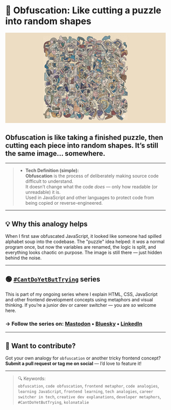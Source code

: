 # 🔘 Obfuscation: Like cutting a puzzle into random shapes

![obfuscation analogy](/images/obfuscation.jpg)

## Obfuscation is like taking a finished puzzle, then cutting each piece into random shapes. It’s still the same image… somewhere.

---

> - **Tech Definition (simple):**  
**Obfuscation** is the process of deliberately making source code difficult to understand.  
It doesn’t change what the code *does* — only how readable (or unreadable) it is.  
Used in JavaScript and other languages to protect code from being copied or reverse-engineered.

---

## 💡 Why this analogy helps

When I first saw obfuscated JavaScript, it looked like someone had spilled alphabet soup into the codebase. The "puzzle" idea helped: it *was* a normal program once, but now the variables are renamed, the logic is split, and everything looks chaotic on purpose. The image is still there — just hidden behind the noise.

---

## 🟢 [`#CantDoYetButTrying`]() series

This is part of my ongoing series where I explain HTML, CSS, JavaScript and other frontend development concepts using metaphors and visual thinking. If you’re a junior dev or career switcher — you are *so* welcome here.  
### → Follow the series on: [Mastodon](https://mastodon.social/@kolonatalie) • [Bluesky](https://bsky.app/profile/kolonatalie.bsky.social) • [LinkedIn](https://www.linkedin.com/in/kolonatalie/)

---

## 🤝 Want to contribute?

Got your own analogy for `obfuscation` or another tricky frontend concept? **Submit a pull request or tag me on social** — I’d love to feature it!

---

> 🔍 Keywords:  
`obfuscation`, `code obfuscation`, `frontend metaphor`, `code analogies`, `learning JavaScript`, `frontend learning`, `tech analogies`, `career switcher in tech`, `creative dev explanations`, `developer metaphors`, `#CantDoYetButTrying`, `kolonatalie`